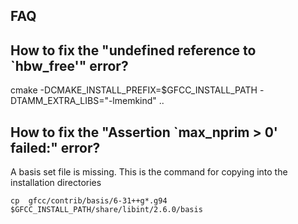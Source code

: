 ## FAQ

## How to fix the "undefined reference to `hbw_free'" error?

cmake -DCMAKE_INSTALL_PREFIX=$GFCC_INSTALL_PATH -DTAMM_EXTRA_LIBS="-lmemkind" ..

## How to fix the  "Assertion `max_nprim > 0' failed:" error?

A basis set file is missing. This is the command for copying into the installation directories
```
cp  gfcc/contrib/basis/6-31++g*.g94 $GFCC_INSTALL_PATH/share/libint/2.6.0/basis
```
